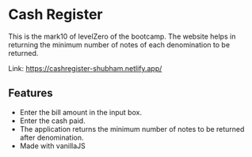 # Cash Register

This is the mark10 of levelZero of the bootcamp. The website helps in returning the minimum number of notes of each denomination to be returned.

Link: https://cashregister-shubham.netlify.app/

## Features

- Enter the bill amount in the input box.
- Enter the cash paid.
- The application returns the minimum number of notes to be returned after denomination.
- Made with vanillaJS

 
